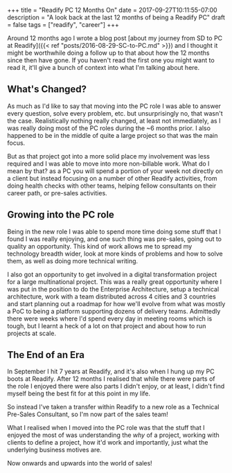 +++
title = "Readify PC 12 Months On"
date = 2017-09-27T10:11:55-07:00
description = "A look back at the last 12 months of being a Readify PC"
draft = false
tags = ["readify", "career"]
+++

Around 12 months ago I wrote a blog post [about my journey from SD to PC at Readify]({{< ref "posts/2016-08-29-SC-to-PC.md" >}}) and I thought it might be worthwhile doing a follow up to that about how the 12 months since then have gone. If you haven't read the first one you might want to read it, it'll give a bunch of context into what I'm talking about here.

## What's Changed?

As much as I'd like to say that moving into the PC role I was able to answer every question, solve every problem, etc. but unsurprisingly no, that wasn't the case. Realistically nothing really changed, at least not immediately, as I was really doing most of the PC roles during the ~6 months prior. I also happened to be in the middle of quite a large project so that was the main focus.

But as that project got into a more solid place my involvement was less required and I was able to move into more non-billable work. What do I mean by that? as a PC you will spend a portion of your week not directly on a client but instead focusing on a number of other Readify activities, from doing health checks with other teams, helping fellow consultants on their career path, or pre-sales activities.

## Growing into the PC role

Being in the new role I was able to spend more time doing some stuff that I found I was really enjoying, and one such thing was pre-sales, going out to quality an opportunity. This kind of work allows me to spread my technology breadth wider, look at more kinds of problems and how to solve them, as well as doing more technical writing.

I also got an opportunity to get involved in a digital transformation project for a large multinational project. This was a really great opportunity where I was put in the position to do the Enterprise Architecture, setup a technical architecture, work with a team distributed across 4 cities and 3 countries and start planning out a roadmap for how we'll evolve from what was mostly a PoC to being a platform supporting dozens of delivery teams. Admittedly there were weeks where I'd spend every day in meeting rooms which is tough, but I learnt a heck of a lot on that project and about how to run projects at scale.

## The End of an Era

In September I hit 7 years at Readify, and it's also when I hung up my PC boots at Readify. After 12 months I realised that while there were parts of the role I enjoyed there were also parts I didn't enjoy, or at least, I didn't find myself being the best fit for at this point in my life.

So instead I've taken a transfer within Readify to a new role as a Technical Pre-Sales Consultant, so I'm now part of the sales team!

What I realised when I moved into the PC role was that the stuff that I enjoyed the most of was understanding the _why_ of a project, working with clients to define a project, how it'd work and importantly, just what the underlying business motives are.

Now onwards and upwards into the world of sales!